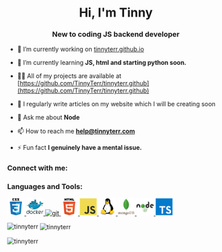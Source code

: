 <h1 align="center">Hi, I'm Tinny</h1>
<h3 align="center">New to coding JS backend developer</h3>

- 🔭 I’m currently working on [tinnyterr.github.io](https://github.com/TinnyTerr/tinnyterr.github.io)

- 🌱 I’m currently learning **JS, html and starting python soon.**

- 👨‍💻 All of my projects are available at [https://github.com/TinnyTerr/tinnyterr.github](https://github.com/TinnyTerr/tinnyterr.github)

- 📝 I regularly write articles on my website which I will be creating soon

- 💬 Ask me about **Node**

- 📫 How to reach me **help@tinnyterr.com**

- ⚡ Fun fact **I genuinely have a mental issue.**

<h3 align="left">Connect with me:</h3>
<p align="left">
</p>

<h3 align="left">Languages and Tools:</h3>
<p align="left"> <a href="https://www.w3schools.com/css/" target="_blank" rel="noreferrer"> <img src="https://raw.githubusercontent.com/devicons/devicon/master/icons/css3/css3-original-wordmark.svg" alt="css3" width="40" height="40"/> </a> <a href="https://www.docker.com/" target="_blank" rel="noreferrer"> <img src="https://raw.githubusercontent.com/devicons/devicon/master/icons/docker/docker-original-wordmark.svg" alt="docker" width="40" height="40"/> </a> <a href="https://git-scm.com/" target="_blank" rel="noreferrer"> <img src="https://www.vectorlogo.zone/logos/git-scm/git-scm-icon.svg" alt="git" width="40" height="40"/> </a> <a href="https://www.w3.org/html/" target="_blank" rel="noreferrer"> <img src="https://raw.githubusercontent.com/devicons/devicon/master/icons/html5/html5-original-wordmark.svg" alt="html5" width="40" height="40"/> </a> <a href="https://developer.mozilla.org/en-US/docs/Web/JavaScript" target="_blank" rel="noreferrer"> <img src="https://raw.githubusercontent.com/devicons/devicon/master/icons/javascript/javascript-original.svg" alt="javascript" width="40" height="40"/> </a> <a href="https://www.linux.org/" target="_blank" rel="noreferrer"> <img src="https://raw.githubusercontent.com/devicons/devicon/master/icons/linux/linux-original.svg" alt="linux" width="40" height="40"/> </a> <a href="https://www.mongodb.com/" target="_blank" rel="noreferrer"> <img src="https://raw.githubusercontent.com/devicons/devicon/master/icons/mongodb/mongodb-original-wordmark.svg" alt="mongodb" width="40" height="40"/> </a> <a href="https://nodejs.org" target="_blank" rel="noreferrer"> <img src="https://raw.githubusercontent.com/devicons/devicon/master/icons/nodejs/nodejs-original-wordmark.svg" alt="nodejs" width="40" height="40"/> </a> <a href="https://www.typescriptlang.org/" target="_blank" rel="noreferrer"> <img src="https://raw.githubusercontent.com/devicons/devicon/master/icons/typescript/typescript-original.svg" alt="typescript" width="40" height="40"/> </a> </p>

<p><img align="left" src="https://github-readme-stats.vercel.app/api/top-langs?username=tinnyterr&show_icons=true&locale=en&layout=compact" alt="tinnyterr" /></p>


<p>&nbsp;<img align="center" src="https://github-readme-stats.vercel.app/api?username=tinnyterr&show_icons=true&theme=dracula&locale=en" alt="tinnyterr" /></p>


<p><img align="center" src="https://github-readme-streak-stats.herokuapp.com/?user=tinnyterr&" alt="tinnyterr" /></p>

